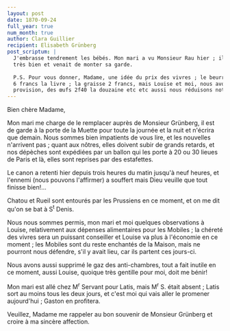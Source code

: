 ```yaml
---
layout: post
date: 1870-09-24
full_year: true
num_month: true
author: Clara Guillier
recipient: Elisabeth Grünberg
post_scriptum: |
  J'embrasse tendrement les bébés. Mon mari a vu Monsieur Rau hier ; il allait
  très bien et venait de monter sa garde.
  
  P.S. Pour vous donner, Madame, une idée du prix des vivres ; le beurre vaut
  6 francs la livre ; la graisse 2 francs, mais Louise et moi, nous avons notre
  provision, des œufs 2f40 la douzaine etc etc aussi nous réduisons notre ordinaire.
---
```


Bien chère Madame,

Mon mari me charge de le remplacer auprès de Monsieur Grünberg,
il est de garde à la porte de la Muette pour toute la journée
et la nuit et n'écrira que demain. Nous sommes bien impatients de vous lire,
et les nouvelles n'arrivent pas ; quant aux nôtres, elles doivent subir de
grands retards, et nos dépèches sont expédiées par un ballon qui les porte à 20
ou 30 lieues de Paris et là, elles sont reprises par des estafettes.

Le canon a retenti hier depuis trois heures du matin jusqu'à neuf heures, et
l'ennemi (nous pouvons l'affirmer) a souffert mais Dieu veuille que tout
finisse bien!...

Chatou et Rueil sont entourés par les Prussiens en ce moment, et on me dit
qu'on se bat à S<sup>t</sup> Denis.

Nous nous sommes permis, mon mari et moi quelques observations à Louise,
relativement aux dépenses alimentaires pour les Mobiles ; la chéreté des vivres
sera un puissant conseiller et Louise va plus à l'économie en ce moment ; les
Mobiles sont du reste enchantés de la Maison, mais ne pourront nous défendre,
s'il y avait lieu, car ils partent ces jours-ci.

Nous avons aussi supprimé le gaz des anti-chambres, tout a fait inutile en ce
moment, aussi Louise, quoique très gentille pour moi, doit me bénir!

Mon mari est allé chez M<sup>r</sup> Servant pour Latis, mais M<sup>r</sup> S. était absent ; Latis
sort au moins tous les deux jours, et c'est moi qui vais aller le promener
aujourd'hui ; Gaston en profitera.

Veuillez, Madame me rappeler au bon souvenir de Monsieur Grünberg et croire
à ma sincère affection.
